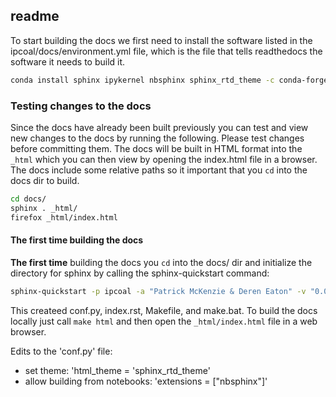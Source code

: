 

## readme

To start building the docs we first need to install the software listed in 
the ipcoal/docs/environment.yml file, which is the file that tells readthedocs
the software it needs to build it.
```bash
conda install sphinx ipykernel nbsphinx sphinx_rtd_theme -c conda-forge
```


### Testing changes to the docs

Since the docs have already been built previously you can test and view new
changes to the docs by running the following. Please test changes before committing them. The docs will be built in HTML format into the `_html` which 
you can then view by opening the index.html file in a browser. The docs include
some relative paths so it important that you `cd` into the docs dir to build.

```bash
cd docs/
sphinx . _html/
firefox _html/index.html
```


#### The first time building the docs 

**The first time** building the docs you `cd` into the docs/ dir and initialize the directory for sphinx by calling the sphinx-quickstart command:

```bash
sphinx-quickstart -p ipcoal -a "Patrick McKenzie & Deren Eaton" -v "0.0.2" -l "python"
```

This createed conf.py, index.rst, Makefile, and make.bat. To build the docs locally just call `make html` and then open the `_html/index.html` file in a web browser. 

Edits to the 'conf.py' file:
- set theme: 'html_theme = 'sphinx_rtd_theme'
- allow building from notebooks: 'extensions = ["nbsphinx"]'


